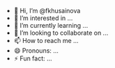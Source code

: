 - 👋 Hi, I’m @fkhusainova
- 👀 I’m interested in ...
- 🌱 I’m currently learning ...
- 💞️ I’m looking to collaborate on ...
- 📫 How to reach me ...
- 😄 Pronouns: ...
- ⚡ Fun fact: ...

<!---
fkhusainova/fkhusainova is a ✨ special ✨ repository because its `README.md` (this file) appears on your GitHub profile.
You can click the Preview link to take a look at your changes.
--->
